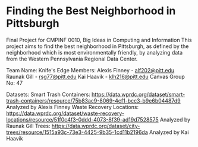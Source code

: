 # Finding the Best Neighborhood in Pittsburgh
Final Project for CMPINF 0010, Big Ideas in Computing and Information
This project aims to find the best neighborhood in Pittsburgh, as defined by the neighborhood which is most environmentally friendly,
by analyzing data from the Western Pennsylvania Regional Data Center.

Team Name: Knife's Edge
Members:
Alexis Finney - alf202@pitt.edu
Raunak Gill - rsg77@pitt.edu
Kai Haavik - klh216@pitt.edu
Canvas Group No: 47

Datasets:
Smart Trash Containers: https://data.wprdc.org/dataset/smart-trash-containers/resource/75b83ac9-8069-4cf1-bcc3-b9e6b04487d9
Analyzed by Alexis Finney
Waste Recovery Locations: https://data.wprdc.org/dataset/waste-recovery-locations/resource/51f0c4f3-0ddd-4073-8f39-ad19d7528575
Analyzed by Raunak Gill
Trees: https://data.wprdc.org/dataset/city-trees/resource/1515a93c-73e3-4425-9b35-1cd11b2196da
Analyzed by Kai Haavik
